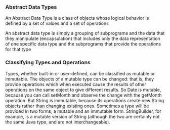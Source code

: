 
<h3>Abstract Data Types</h3>

<p>An Abstract Data Type is a class of objects whose logical behavior is defined by a set of values and a set of operations</p>

<p>An abstract data type is simply a grouping of subprograms and the data that they manipulate (encapsulation) that includes only the data representation of one specific data type and the subprograms that provide the operations for that type</p>

<h3>Classifying Types and Operations</h3>

<p>Types, whether built-in or user-defined, can be classified as mutable or immutable. The objects of a mutable type can be changed: that is, they provide operations which when executed cause the results of other operations on the same object to give different results. So Date is mutable, because you can call setMonth and observe the change with the getMonth operation. But String is immutable, because its operations create new String objects rather than changing existing ones. Sometimes a type will be provided in two forms, a mutable and an immutable form. StringBuilder, for example, is a mutable version of String (although the two are certainly not the same Java type, and are not interchangeable).</p>